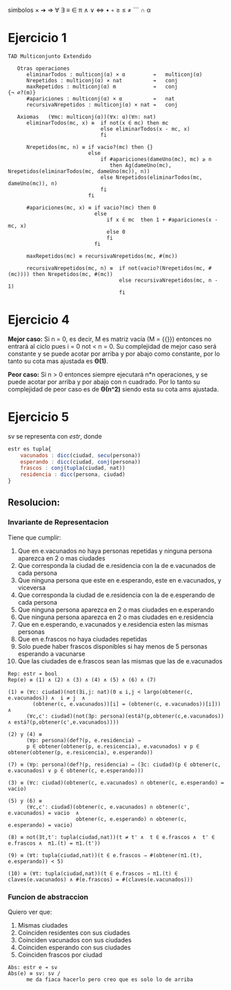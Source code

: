 simbolos × ➔ ⇒ ∀ ∃ ≡ ∈ π ∧ ∨ ⇔ • ◦ ≥ ≤ ≠ ``` ∩ α

# Ejercicio 1

```
TAD Multiconjunto Extendido

   Otras operaciones
      eliminarTodos : multiconj(α) × α         ➔   multiconj(α)
      Nrepetidos : multiconj(α) × nat          ➔   conj
      maxRepetidos : multiconj(α) m            ➔   conj                {¬ ∅?(m)}
      #apariciones : multiconj(α) × α          ➔   nat
      recursivaNrepetidos : multiconj(α) × nat ➔   conj

   Axiomas   (∀mc: multiconj(α))(∀x: α)(∀n: nat)
      eliminarTodos(mc, x) ≡  if not(x ∈ mc) then mc
                              else eliminarTodos(x - mc, x)
                              fi
      
      Nrepetidos(mc, n) ≡ if vacio?(mc) then {}
                          else
                              if #apariciones(dameUno(mc), mc) ≥ n
                                 then Ag(dameUno(mc), Nrepetidos(eliminarTodos(mc, dameUno(mc)), n))
                              else Nrepetidos(eliminarTodos(mc, dameUno(mc)), n)
                              fi
                          fi

      #apariciones(mc, x) ≡ if vacio?(mc) then 0
                            else
                                if x ∈ mc  then 1 + #apariciones(x - mc, x)
                                else 0
                                fi
                            fi

      maxRepetidos(mc) ≡ recursivaNrepetidos(mc, #(mc))

      recursivaNrepetidos(mc, n) ≡  if not(vacio?(Nrepetidos(mc, #(mc)))) then Nrepetidos(mc, #(mc))
                                    else recursivaNrepetidos(mc, n - 1)
                                    fi
```

# Ejercicio 4

**Mejor caso:** Si n = 0, es decir, M es matriz vacía (M = {{}}) entonces no entrará al ciclo pues i = 0 not < n = 0. Su complejidad de mejor caso será constante y se puede acotar por arriba y por abajo como constante, por lo tanto su cota mas ajustada es **Θ(1)**.

**Peor caso:** Si n > 0 entonces siempre ejecutará n*n operaciones, y se puede acotar por arriba y por abajo con n cuadrado. Por lo tanto su complejidad de peor caso es de **Θ(n^2)** siendo esta su cota ams ajustada.


# Ejercicio 5

sv se representa con _estr_, donde
```js
estr es tupla{
    vacunados : dicc(ciudad, secu(persona))
    esperando : dicc(ciudad, conj(persona))
    frascos : conj(tupla(ciudad, nat))
    residencia : dicc(persona, ciudad)
}
```

## Resolucion:

### Invariante de Representacion
Tiene que cumplir:
1. Que en e.vacunados no haya personas repetidas y ninguna persona aparezca en 2 o mas ciudades
2. Que corresponda la ciudad de e.residencia con la de e.vacunados de cada persona
3. Que ninguna persona que este en e.esperando, este en e.vacunados, y viceversa
4. Que corresponda la ciudad de e.residencia con la de e.esperando de cada persona
5. Que ninguna persona aparezca en 2 o mas ciudades en e.esperando
6. Que ninguna persona aparezca en 2 o mas ciudades en e.residencia
7. Que en e.esperando, e.vacunados y e.residencia esten las mismas personas
8. Que en e.frascos no haya ciudades repetidas
9. Solo puede haber frascos disponibles si hay menos de 5 personas esperando a vacunarse
10. Que las ciudades de e.frascos sean las mismas que las de e.vacunados
```
Rep: estr ➔ bool
Rep(e) ≡ (1) ∧ (2) ∧ (3) ∧ (4) ∧ (5) ∧ (6) ∧ (7)

(1) ≡ (∀c: ciudad)(not(∃i,j: nat)(0 ≤ i,j < largo(obtener(c, e.vacunados)) ∧  i ≠ j  ∧
        (obtener(c, e.vacunados))[i] = (obtener(c, e.vacunados))[i])) ∧
      (∀c,c': ciudad)(not(∃p: persona)(está?(p,obtener(c,e.vacunados)) ∧ está?(p,obtener(c',e.vacunados))))

(2) y (4) ≡
      (∀p: persona)(def?(p, e.residencia) ⇒
      p ∈ obtener(obtener(p, e.resicencia), e.vacunados) ∨ p ∈ obtener(obtener(p, e.resicencia), e.esperando))

(7) ≡ (∀p: persona)(def?(p, residencia) ⇔ (∃c: ciudad)(p ∈ obtener(c, e.vacunados) ∨ p ∈ obtener(c, e.esperando)))

(3) ≡ (∀c: ciudad)(obtener(c, e.vacunados) ∩ obtener(c, e.esperando) = vacio)

(5) y (6) ≡
      (∀c,c': ciudad)(obtener(c, e.vacunados) ∩ obtener(c', e.vacunados) = vacio  ∧ 
                      obtener(c, e.esperando) ∩ obtener(c, e.esperando) = vacio)

(8) ≡ not(∃t,t': tupla(ciudad,nat))(t ≠ t' ∧  t ∈ e.frascos ∧  t' ∈ e.frascos ∧  π1.(t) = π1.(t'))

(9) ≡ (∀t: tupla(ciudad,nat))(t ∈ e.frascos ⇒ #(obtener(π1.(t), e.esperando)) < 5)

(10) ≡ (∀t: tupla(ciudad,nat))(t ∈ e.frascos ⇒ π1.(t) ∈ claves(e.vacunados) ∧ #(e.frascos) = #(claves(e.vacunados)))
```

### Funcion de abstraccion
Quiero ver que:
1. Mismas ciudades
2. Coinciden residentes con sus ciudades
3. Coinciden vacunados con sus ciudades
4. Coinciden esperando con sus ciudades
5. Coinciden frascos por ciudad

```
Abs: estr e ➔ sv
Abs(e) ≡ sv: sv /
      me da fiaca hacerlo pero creo que es solo lo de arriba 
```